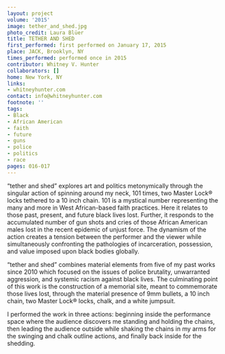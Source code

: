 ```yaml
---
layout: project
volume: '2015'
image: tether_and_shed.jpg
photo_credit: Laura Blüer
title: TETHER AND SHED
first_performed: first performed on January 17, 2015
place: JACK, Brooklyn, NY
times_performed: performed once in 2015
contributor: Whitney V. Hunter
collaborators: []
home: New York, NY
links:
- whitneyhunter.com
contact: info@whitneyhunter.com
footnote: ''
tags:
- Black
- African American
- faith
- future
- guns
- police
- politics
- race
pages: 016-017
---
```


“tether and shed” explores art and politics metonymically through the singular action of spinning around my neck, 101 times, two Master Lock® locks tethered to a 10 inch chain. 101 is a mystical number representing the many and more in West African-based faith practices. Here it relates to those past, present, and future black lives lost. Further, it responds to the accumulated number of gun shots and cries of those African American males lost in the recent epidemic of unjust force. The dynamism of the action creates a tension between the performer and the viewer while simultaneously confronting the pathologies of incarceration, possession, and value imposed upon black bodies globally.

“tether and shed” combines material elements from five of my past works since 2010 which focused on the issues of police brutality, unwarranted aggression, and systemic racism against black lives. The culminating point of this work is the construction of a memorial site, meant to commemorate those lives lost, through the material presence of 9mm bullets, a 10 inch chain, two Master Lock® locks, chalk, and a white jumpsuit.

I performed the work in three actions: beginning inside the performance space where the audience discovers me standing and holding the chains, then leading the audience outside while shaking the chains in my arms for the swinging and chalk outline actions, and finally back inside for the shedding.
